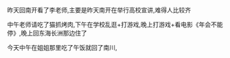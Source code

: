 昨天回南开看了李老师,主要是昨天南开在举行高校宣讲,难得人比较齐

中午老师请吃了猫抓烤肉,下午在学校乱逛+打游戏,晚上打游戏+看电影《年会不能停》,晚上回东海长洲那边住了

今天中午在姐姐那里吃了午饭就回了南川,